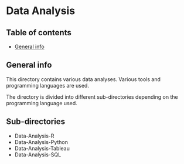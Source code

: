 # Data Analysis

## Table of contents
* [General info](#general-info)

## General info
This directory contains various data analyses. Various tools and programming languages are used.

The directory is divided into different sub-directories depending on the programming language used.

## Sub-directories
* Data-Analysis-R
* Data-Analysis-Python
* Data-Analysis-Tableau
* Data-Analysis-SQL
